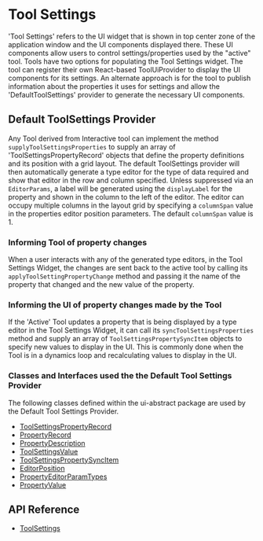 # Tool Settings

'Tool Settings' refers to the UI widget that is shown in top center zone of the application window and the UI components displayed there. These UI components allow users to control settings/properties used by the "active" tool. Tools have two options for populating the Tool Settings widget. The tool can register their own React-based ToolUiProvider to display the UI components for its settings. An alternate approach is for the tool to publish information about the properties it uses for settings and allow the 'DefaultToolSettings' provider to generate the necessary UI components.

## Default ToolSettings Provider

Any Tool derived from Interactive tool can implement the method `supplyToolSettingsProperties` to supply an array of 'ToolSettingsPropertyRecord' objects that define the  property definitions and its position with a grid layout. The default ToolSettings provider will then automatically generate a type editor for the type of data required and show that editor in the row and column specified.  Unless suppressed via an `EditorParams`, a label will be generated using the `displayLabel` for the property and shown in the column to the left of the editor.  The editor can occupy multiple columns in the layout grid by specifying a `columnSpan` value in the properties editor position parameters. The default `columnSpan` value is 1.

### Informing Tool of property changes

When a user interacts with any of the generated type editors, in the Tool Settings Widget, the changes are sent back to the active tool by calling its `applyToolSettingPropertyChange` method and passing it the name of the property that changed and the new value of the property.

### Informing the UI of property changes made by the Tool

If the 'Active' Tool updates a property that is being displayed by a type editor in the Tool Settings Widget, it can call its `syncToolSettingsProperties` method and supply an array of `ToolSettingsPropertySyncItem` objects to specify new values to display in the UI. This is commonly done when the Tool is in a dynamics loop and recalculating values to display in the UI.

### Classes and Interfaces used the the Default Tool Settings Provider

The following classes defined within the ui-abstract package are used by the Default Tool Settings Provider.

* [ToolSettingsPropertyRecord]($ui-abstract)
* [PropertyRecord]($ui-abstract)
* [PropertyDescription]($ui-abstract)
* [ToolSettingsValue]($ui-abstract)
* [ToolSettingsPropertySyncItem]($ui-abstract)
* [EditorPosition]($ui-abstract)
* [PropertyEditorParamTypes]($ui-abstract)
* [PropertyValue]($ui-abstract)

## API Reference

* [ToolSettings]($ui-framework:ToolSettings)
